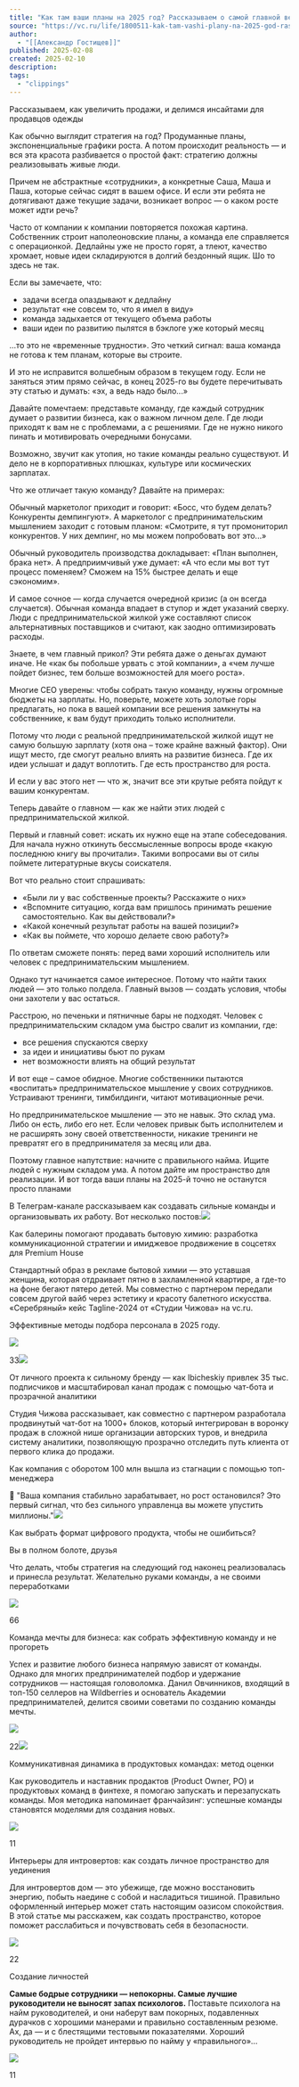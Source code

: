 ```yaml
---
title: "Как там ваши планы на 2025 год? Рассказываем о самой главной вещи, которая поможет их реализовать так, как вы хотите — Личный опыт на vc.ru"
source: "https://vc.ru/life/1800511-kak-tam-vashi-plany-na-2025-god-rasskazyvaem-o-samoi-glavnoi-veshi-kotoraya-pomozhet-ih-realizovat-tak-kak-vy-hotite"
author:
  - "[[Александр Гостищев]]"
published: 2025-02-08
created: 2025-02-10
description:
tags:
  - "clippings"
---
```

Рассказываем, как увеличить продажи, и делимся инсайтами для продавцов одежды

Как обычно выглядит стратегия на год? Продуманные планы, экспоненциальные графики роста. А потом происходит реальность — и вся эта красота разбивается о простой факт: стратегию должны реализовывать живые люди.

Причем не абстрактные «сотрудники», а конкретные Саша, Маша и Паша, которые сейчас сидят в вашем офисе. И если эти ребята не дотягивают даже текущие задачи, возникает вопрос — о каком росте может идти речь?

Часто от компании к компании повторяется похожая картина. Собственник строит наполеоновские планы, а команда еле справляется с операционкой. Дедлайны уже не просто горят, а тлеют, качество хромает, новые идеи складируются в долгий бездонный ящик. Шо то здесь не так.

Если вы замечаете, что:

- задачи всегда опаздывают к дедлайну
- результат «не совсем то, что я имел в виду»
- команда задыхается от текущего объема работы
- ваши идеи по развитию пылятся в бэклоге уже который месяц

...то это не «временные трудности». Это четкий сигнал: ваша команда не готова к тем планам, которые вы строите.

И это не исправится волшебным образом в текущем году. Если не заняться этим прямо сейчас, в конец 2025-го вы будете перечитывать эту статью и думать: «эх, а ведь надо было...»

Давайте помечтаем: представьте команду, где каждый сотрудник думает о развитии бизнеса, как о важном личном деле. Где люди приходят к вам не с проблемами, а с решениями. Где не нужно никого пинать и мотивировать очередными бонусами.

Возможно, звучит как утопия, но такие команды реально существуют. И дело не в корпоративных плюшках, культуре или космических зарплатах.

Что же отличает такую команду? Давайте на примерах:

Обычный маркетолог приходит и говорит: «Босс, что будем делать? Конкуренты демпингуют». А маркетолог с предпринимательским мышлением заходит с готовым планом: «Смотрите, я тут промониторил конкурентов. У них демпинг, но мы можем попробовать вот это...»

Обычный руководитель производства докладывает: «План выполнен, брака нет». А предприимчивый уже думает: «А что если мы вот тут процесс поменяем? Сможем на 15% быстрее делать и еще сэкономим».

И самое сочное — когда случается очередной кризис (а он всегда случается). Обычная команда впадает в ступор и ждет указаний сверху. Люди с предпринимательской жилкой уже составляют список альтернативных поставщиков и считают, как заодно оптимизировать расходы.

Знаете, в чем главный прикол? Эти ребята даже о деньгах думают иначе. Не «как бы побольше урвать с этой компании», а «чем лучше пойдет бизнес, тем больше возможностей для моего роста».

Многие CEO уверены: чтобы собрать такую команду, нужны огромные бюджеты на зарплаты. Но, поверьте, можете хоть золотые горы предлагать, но пока в вашей компании все решения замкнуты на собственнике, к вам будут приходить только исполнители.

Потому что люди с реальной предпринимательской жилкой ищут не самую большую зарплату (хотя она – тоже крайне важный фактор). Они ищут место, где смогут реально влиять на развитие бизнеса. Где их идеи услышат и дадут воплотить. Где есть пространство для роста.

И если у вас этого нет — что ж, значит все эти крутые ребята пойдут к вашим конкурентам.

Теперь давайте о главном — как же найти этих людей с предпринимательской жилкой.

Первый и главный совет: искать их нужно еще на этапе собеседования. Для начала нужно откинуть бессмысленные вопросы вроде «какую последнюю книгу вы прочитали». Такими вопросами вы от силы поймете литературные вкусы соискателя.

Вот что реально стоит спрашивать:

- «Были ли у вас собственные проекты? Расскажите о них»
- «Вспомните ситуацию, когда вам пришлось принимать решение самостоятельно. Как вы действовали?»
- «Какой конечный результат работы на вашей позиции?»
- «Как вы поймете, что хорошо делаете свою работу?»

По ответам сможете понять: перед вами хороший исполнитель или человек с предпринимательским мышлением.

Однако тут начинается самое интересное. Потому что найти таких людей — это только полдела. Главный вызов — создать условия, чтобы они захотели у вас остаться.

Расстрою, но печеньки и пятничные бары не подходят. Человек с предпринимательским складом ума быстро свалит из компании, где:

- все решения спускаются сверху
- за идеи и инициативы бьют по рукам
- нет возможности влиять на общий результат

И вот еще – самое обидное. Многие собственники пытаются «воспитать» предпринимательское мышление у своих сотрудников. Устраивают тренинги, тимбилдинги, читают мотивационные речи.

Но предпринимательское мышление — это не навык. Это склад ума. Либо он есть, либо его нет. Если человек привык быть исполнителем и не расширять зону своей ответственности, никакие тренинги не превратят его в предпринимателя за месяц или два.

Поэтому главное напутствие: начните с правильного найма. Ищите людей с нужным складом ума. А потом дайте им пространство для реализации. И вот тогда ваши планы на 2025-й точно не останутся просто планами

В Телеграм-канале рассказываем как создавать сильные команды и организовывать их работу. Вот несколько постов:![](https://leonardo.osnova.io/5f5fdfa5-f4c7-5c7e-a23f-7d17bbf187bd/)

Как балерины помогают продавать бытовую химию: разработка коммуникационной стратегии и имиджевое продвижение в соцсетях для Premium House

Стандартный образ в рекламе бытовой химии — это уставшая женщина, которая отдраивает пятно в захламленной квартире, а где-то на фоне бегают пятеро детей. Мы совместно с партнером передали совсем другой вайб через эстетику и красоту балетного искусства. «Серебряный» кейс Tagline-2024 от «Студии Чижова» на vc.ru.

Эффективные методы подбора персонала в 2025 году.

![](https://leonardo.osnova.io/5c63be49-162a-5e4e-adca-9b9c3f76314c/)

33![](https://leonardo.osnova.io/5f5fdfa5-f4c7-5c7e-a23f-7d17bbf187bd/)

От личного проекта к сильному бренду — как Ibicheskiy привлек 35 тыс. подписчиков и масштабировал канал продаж с помощью чат-бота и прозрачной аналитики

Студия Чижова рассказывает, как совместно с партнером разработала продвинутый чат-бот на 1000+ блоков, который интегрирован в воронку продаж в сложной нише организации авторских туров, и внедрила систему аналитики, позволяющую прозрачно отследить путь клиента от первого клика до продажи.

Как компания с оборотом 100 млн вышла из стагнации с помощью топ-менеджера

🎯 "Ваша компания стабильно зарабатывает, но рост остановился? Это первый сигнал, что без сильного управленца вы можете упустить миллионы."![](https://leonardo.osnova.io/5f5fdfa5-f4c7-5c7e-a23f-7d17bbf187bd/)

Как выбрать формат цифрового продукта, чтобы не ошибиться?

Вы в полном болоте, друзья

Что делать, чтобы стратегия на следующий год наконец реализовалась и принесла результат. Желательно руками команды, а не своими переработками

![](https://leonardo.osnova.io/5c63be49-162a-5e4e-adca-9b9c3f76314c/)

66

Команда мечты для бизнеса: как собрать эффективную команду и не прогореть

Успех и развитие любого бизнеса напрямую зависят от команды. Однако для многих предпринимателей подбор и удержание сотрудников — настоящая головоломка. Данил Овчинников, входящий в топ-150 селлеров на Wildberries и основатель Академии предпринимателей, делится своими советами по созданию команды мечты.

![](https://leonardo.osnova.io/5c63be49-162a-5e4e-adca-9b9c3f76314c/)

22![](https://leonardo.osnova.io/9ee0238d-48fb-5ea4-b605-73f33651e843/)

Коммуникативная динамика в продуктовых командах: метод оценки

Как руководитель и наставник продактов (Product Owner, PO) и продуктовых команд в финтехе, я помогаю запускать и перезапускать команды. Моя методика напоминает франчайзинг: успешные команды становятся моделями для создания новых.

![](https://leonardo.osnova.io/5c63be49-162a-5e4e-adca-9b9c3f76314c/)

11

Интерьеры для интровертов: как создать личное пространство для уединения

Для интровертов дом — это убежище, где можно восстановить энергию, побыть наедине с собой и насладиться тишиной. Правильно оформленный интерьер может стать настоящим оазисом спокойствия. В этой статье мы расскажем, как создать пространство, которое поможет расслабиться и почувствовать себя в безопасности.

![](https://leonardo.osnova.io/5c63be49-162a-5e4e-adca-9b9c3f76314c/)

22

Создание личностей

**Самые бодрые сотрудники — непокорны. Самые лучшие руководители не выносят запах психологов.** Поставьте психолога на найм руководителей, и они наберут вам покорных, подавленных дурачков с хорошими манерами и правильно составленным резюме. Ах, да — и с блестящими тестовыми показателями. Хороший руководитель не пройдет интервью по найму у «правильного»…

![](https://leonardo.osnova.io/5c63be49-162a-5e4e-adca-9b9c3f76314c/)

11